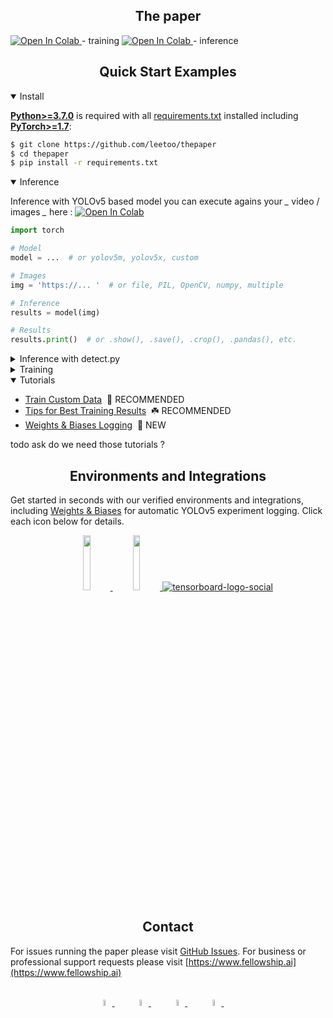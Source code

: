 

## <div align="center">The paper </div>


<a href="https://colab.research.google.com/drive/1BEtfNhAdoR3xWqGOBKzmnjG1MJC5AkBv#scrollTo=qOZNZV9DHpj1">
  <img src="https://colab.research.google.com/assets/colab-badge.svg" alt="Open In Colab"/>
</a> - training 


<a href="https://colab.research.google.com/github/googlecolab/colabtools/blob/master/notebooks/colab-github-demo.ipynb">
  <img src="https://colab.research.google.com/assets/colab-badge.svg" alt="Open In Colab"/>
</a> - inference  


## <div align="center">Quick Start Examples</div>

<details open>
<summary>Install</summary>

[**Python>=3.7.0**](https://www.python.org/) is required with all [requirements.txt](https://github.com/ultralytics/yolov5/blob/master/requirements.txt) installed including [**PyTorch>=1.7**](https://pytorch.org/get-started/locally/):
<!-- $ sudo apt update && apt install -y libgl1-mesa-glx libsm6 libxext6 libxrender-dev -->
```bash
$ git clone https://github.com/leetoo/thepaper
$ cd thepaper
$ pip install -r requirements.txt
```


</details>

<details open>
<summary>Inference</summary>

Inference with YOLOv5 based model you can execute agains your *_* video / images *_* here :  [![Open In Colab](https://colab.research.google.com/assets/colab-badge.svg)](https://colab.research.google.com/github/googlecolab/colabtools/blob/master/notebooks/colab-github-demo.ipynb)

```python
import torch 

# Model
model = ...  # or yolov5m, yolov5x, custom

# Images
img = 'https://... '  # or file, PIL, OpenCV, numpy, multiple

# Inference
results = model(img)

# Results
results.print()  # or .show(), .save(), .crop(), .pandas(), etc.
```

</details>


<details>
<summary>Inference with detect.py</summary>

`detect.py` runs inference on a variety of sources
and saving results to `runs/detect`.
```bash
$ python detect.py --source 0  # webcam
                            file.jpg  # image 
                            file.mp4  # video
                            path/  # directory
                            path/*.jpg  # glob
                            'https://youtu.be/NUsoVlDFqZg'  # YouTube video
                            'rtsp://example.com/media.mp4'  # RTSP, RTMP, HTTP stream
```

</details>

<details>
<summary>Training</summary>

Run commands below to reproduce results on [DataSetv5](https://zenodo.org/record/5110223/files/dsv4_img4v_yolo_new_train_3m_c.zip?download=1) dataset (dataset auto-downloads). Use the largest `--batch-size` your GPU allows (batch sizes shown for 16 GB devices).
```bash
$ python train.py --data $$$ --cfg $$$ --weights yolov5l --batch-size 64
```

</details>  


<details open>
<summary>Tutorials</summary>

* [Train Custom Data](https://github.com/ultralytics/yolov5/wiki/Train-Custom-Data)&nbsp; 🚀 RECOMMENDED
* [Tips for Best Training Results](https://github.com/ultralytics/yolov5/wiki/Tips-for-Best-Training-Results)&nbsp; ☘️ RECOMMENDED
* [Weights & Biases Logging](https://github.com/ultralytics/yolov5/issues/1289)&nbsp; 🌟 NEW

todo ask do we need those tutorials ? 
</details>


## <div align="center">Environments and Integrations</div>

Get started in seconds with our verified environments and integrations, including [Weights & Biases](https://wandb.ai/site?utm_campaign=repo_yolo_readme) for automatic YOLOv5 experiment logging. Click each icon below for details.

<div align="center">
    <a href="https://colab.research.google.com/github/ultralytics/yolov5/blob/master/tutorial.ipynb">
        <img src="https://github.com/ultralytics/yolov5/releases/download/v1.0/logo-colab-small.png" width="15%"/>
    </a>
    <a href="https://wandb.ai/site?utm_campaign=repo_yolo_readme">
        <img src="https://github.com/ultralytics/yolov5/releases/download/v1.0/logo-wb-small.png" width="15%"/>
    </a>
    <a href="https://www.tensorflow.org/tensorboard">
        <img src="https://i.ibb.co/tb38fR6/tensorboard-logo-social.png" alt="tensorboard-logo-social" border="0">
    </a>
</div>  

## <div align="center">Contact</div>

For issues running the paper please visit [GitHub Issues](https://github.com/leetoo/thepaper/issues). For business or professional support requests please visit 
[https://www.fellowship.ai](https://www.fellowship.ai) 

<br>

<div align="center">
    <a href="https://github.com/fellowship">
        <img src="https://github.com/ultralytics/yolov5/releases/download/v1.0/logo-social-github.png" width="5%" alt=""/>
    </a>
    <img width="5%" />
    <a href="https://www.linkedin.com/company/fellowship-ai/about/">
        <img src="https://github.com/ultralytics/yolov5/releases/download/v1.0/logo-social-linkedin.png" width="5%"/>
    </a>
    <img width="5%" />
    <a href="https://twitter.com/fellowshipai">
        <img src="https://github.com/ultralytics/yolov5/releases/download/v1.0/logo-social-twitter.png" width="5%"/>
    </a>
    <img width="5%" />
    <a href="https://www.youtube.com/channel/UC4VSZUj05MVG-J8n_22fwFQ">
        <img src="https://github.com/ultralytics/yolov5/releases/download/v1.0/logo-social-youtube.png" width="5%"/>
    </a>
    <img width="5%" />
</div>